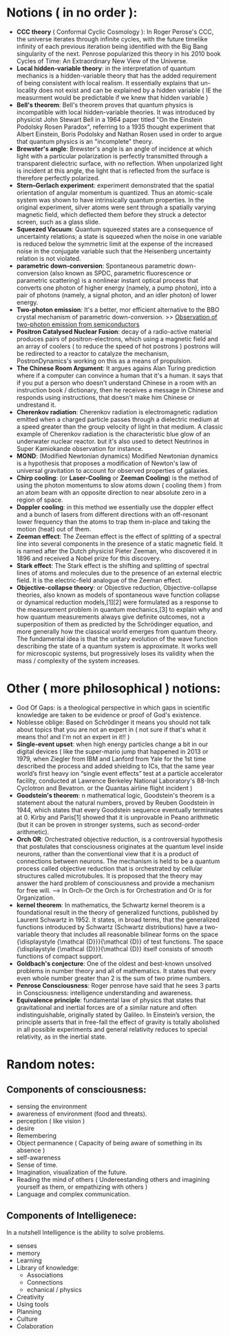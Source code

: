 



# Notions ( in no order ):

- **CCC theory** ( Conformal Cyclic Cosmology ): In Roger Perose's CCC, the universe iterates through infinite cycles, with the future timelike infinity of each previous iteration being identified with the Big Bang singularity of the next. Penrose popularized this theory in his 2010 book Cycles of Time: An Extraordinary New View of the Universe.
- **Local hidden-variable theory**: in the interpretation of quantum mechanics is a hidden-variable theory that has the added requirement of being consistent with local realism. It essentially explains that un-locality does not exist and can be explained by a hidden variable ( IE the measurment would be predictable if we knew that hidden variable )
- **Bell's theorem**: Bell's theorem proves that quantum physics is incompatible with local hidden-variable theories. It was introduced by physicist John Stewart Bell in a 1964 paper titled "On the Einstein Podolsky Rosen Paradox", referring to a 1935 thought experiment that Albert Einstein, Boris Podolsky and Nathan Rosen used in order to argue that quantum physics is an "incomplete" theory.
- **Brewster's angle**: Brewster's angle is an angle of incidence at which light with a particular polarization is perfectly transmitted through a transparent dielectric surface, with no reflection. When unpolarized light is incident at this angle, the light that is reflected from the surface is therefore perfectly polarized.
- **Stern–Gerlach experiment**: experiment demonstrated that the spatial orientation of angular momentum is quantized. Thus an atomic-scale system was shown to have intrinsically quantum properties. In the original experiment, silver atoms were sent through a spatially varying magnetic field, which deflected them before they struck a detector screen, such as a glass slide.
- **Squeezed Vacuum**: Quantum squeezed states are a consequence of uncertainty relations; a state is squeezed when the noise in one variable is reduced below the symmetric limit at the expense of the increased noise in the conjugate variable such that the Heisenberg uncertainty relation is not violated.
- **parametric down-conversion**: Spontaneous parametric down-conversion (also known as SPDC, parametric fluorescence or parametric scattering) is a nonlinear instant optical process that converts one photon of higher energy (namely, a pump photon), into a pair of photons (namely, a signal photon, and an idler photon) of lower energy.
- **Two-photon emission**: It's a better, mor efficient alternative to the BBO crystal mechanism of parametric down-conversion. >> [Observation of two-photon emission from semiconductors](https://www.nature.com/articles/nphoton.2008.28)
- **Positron Catalysed Nuclear Fusion**: decay of a radio-active material produces pairs of positron-electrons, which using a magnetic field and an array of coolers ( to reduce the speed of hot postrons ) postrons will be redirected to a reactor to catalyze the mechanism, PostronDynamics's working on this as a means of propulsion.
- **The Chinese Room Argument**: It argues agains Alan Turing prediction where if a computer can convince a human that it's a human. it says that if you put a person who doesn't understand Chinese in a room with an instruction book / dictionary, then he receives a message in Chinese and responds using instructions, that doesn't make him Chinese or undrestand it.
- **Cherenkov radiation**: Cherenkov radiation is electromagnetic radiation emitted when a charged particle passes through a dielectric medium at a speed greater than the group velocity of light in that medium. A classic example of Cherenkov radiation is the characteristic blue glow of an underwater nuclear reactor. but it's also used to detect Neutrinos in Super Kamiokande observation for instance.
- **MOND**: (Modified Newtonian dynamics) Modified Newtonian dynamics is a hypothesis that proposes a modification of Newton's law of universal gravitation to account for observed properties of galaxies.
- **Chirp cooling**: (or **Laser-Cooling** or **Zeeman Cooling**) is the method of using the photon momentums to slow atoms down ( cooling them ) from an atom beam with an opposite direction to near absolute zero in a region of space.
- **Doppler cooling**: in this method we essentially use the doppler effect and a bunch of lasers from different directions with an off-resonant lower frequency than the atoms to trap them in-place and taking the motion (heat) out of them.
- **Zeeman effect**: The Zeeman effect is the effect of splitting of a spectral line into several components in the presence of a static magnetic field. It is named after the Dutch physicist Pieter Zeeman, who discovered it in 1896 and received a Nobel prize for this discovery.
- **Stark effect**: The Stark effect is the shifting and splitting of spectral lines of atoms and molecules due to the presence of an external electric field. It is the electric-field analogue of the Zeeman effect.
- **Objective-collapse theory**: or Objective reduction, Objective-collapse theories, also known as models of spontaneous wave function collapse or dynamical reduction models,[1][2] were formulated as a response to the measurement problem in quantum mechanics,[3] to explain why and how quantum measurements always give definite outcomes, not a superposition of them as predicted by the Schrödinger equation, and more generally how the classical world emerges from quantum theory. The fundamental idea is that the unitary evolution of the wave function describing the state of a quantum system is approximate. It works well for microscopic systems, but progressively loses its validity when the mass / complexity of the system increases.







# Other ( more philosophical ) notions:
- God Of Gaps: is a theological perspective in which gaps in scientific knowledge are taken to be evidence or proof of God's existence.
- Noblesse oblige: Based on Schrödinger it means you should not talk about topics that you are not an expert in ( not sure if that's what it means tho! and I'm not an expert in it!! )
- **Single-event upset**: when high energy particles change a bit in our digital devices ( like the super-mario jump that happened in 2013 or 1979, when Ziegler from IBM and Lanford from Yale for the 1st time described the process and added shielding to ICs, that the same year world’s first heavy ion “single event effects” test at a particle accelerator facility, conducted at Lawrence Berkeley National Laboratory's 88-Inch Cyclotron and Bevatron. or the Quantas airline flight incident )
- **Goodstein's theorem**: n mathematical logic, Goodstein's theorem is a statement about the natural numbers, proved by Reuben Goodstein in 1944, which states that every Goodstein sequence eventually terminates at 0. Kirby and Paris[1] showed that it is unprovable in Peano arithmetic (but it can be proven in stronger systems, such as second-order arithmetic).
- **Orch OR**: Orchestrated objective reduction, is a controversial hypothesis that postulates that consciousness originates at the quantum level inside neurons, rather than the conventional view that it is a product of connections between neurons. The mechanism is held to be a quantum process called objective reduction that is orchestrated by cellular structures called microtubules. It is proposed that the theory may answer the hard problem of consciousness and provide a mechanism for free will. --> In Orch-Or the Orch is for Orchestration and Or is for Organization.
- **kernel theorem**: In mathematics, the Schwartz kernel theorem is a foundational result in the theory of generalized functions, published by Laurent Schwartz in 1952. It states, in broad terms, that the generalized functions introduced by Schwartz (Schwartz distributions) have a two-variable theory that includes all reasonable bilinear forms on the space {\displaystyle {\mathcal {D}}}{\mathcal {D}} of test functions. The space {\displaystyle {\mathcal {D}}}{\mathcal {D}} itself consists of smooth functions of compact support.
- **Goldbach's conjecture**: One of the oldest and best-known unsolved problems in number theory and all of mathematics. It states that every even whole number greater than 2 is the sum of two prime numbers.
- **Penrose Consciousness**: Roger penrose have said that he sees 3 parts in Consciousness: intelligence understanding and awareness.
- **Equivalence principle**: fundamental law of physics that states that gravitational and inertial forces are of a similar nature and often indistinguishable, originally stated by Galileo. In Einstein’s version, the principle asserts that in free-fall the effect of gravity is totally abolished in all possible experiments and general relativity reduces to special relativity, as in the inertial state.






# Random notes:

## Components of consciousness:
- sensing the environment
- awareness of environment (food and threats).
- perception ( like vision )
- desire
- Remembering
- Object permanence ( Capacity of being aware of something in its absence )
- self-awareness
- Sense of time.
- Imagination, visualization of the future.
- Reading the mind of others ( Undereestanding others and imagining yourself as them, or empathizing with others )
- Language and complex communication.

## Components of Intelligenece:
In a nutshell Intelligence is the ability to solve problems.
- senses
- memory
- Learning
- Library of knowledge:
  - Associations
  - Connections
  - echanical / physics
- Creativity
- Using tools
- Planning
- Culture
- Colaboration




